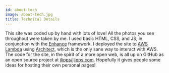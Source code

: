 ```yaml
---
id: about-tech
image: about-tech.jpg
title: Technical Details
---
```


This site was coded up by hand with lots of love! All the photos you see throughout were taken by
me. I used basic HTML, CSS, and JS, in conjunction with the [Enhance](https://enhance.dev)
framework. I deployed the site to [AWS Lambda](https://aws.amazon.com/pm/lambda) using
[Architect](https://arc.codes), which is the only sane way to interact with AWS. The code for the
site, in the spirit of a more open web, is all up on GitHub as an open source project at
[jlipps/jlipps.com](https://github.com/jlipps/jlipps.com). Hopefully it gives people some ideas for
hosting their own personal pages!

